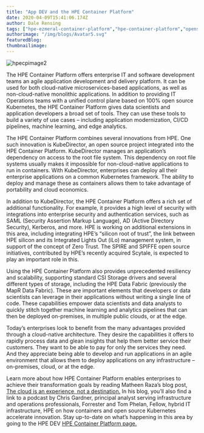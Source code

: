 ```yaml
---
title: "App DEV and the HPE Container Platform"
date: 2020-04-09T15:41:06.174Z
author: Dale Rensing 
tags: ["hpe-ezmeral-container-platform","hpe-container-platform","opensource","kubedirector"]
authorimage: "/img/blogs/Avatar5.svg"
featuredBlog:
thumbnailimage:
---
```

![hpecpimage2](https://hpe-developer-portal.s3.amazonaws.com/uploads/media/2020/3/hpecpimage2-1586446910822.jpg)

The HPE Container Platform offers enterprise IT and software development teams an agile application development and delivery platform. It can be used for both cloud-native microservices-based applications, as well as non-cloud-native monolithic applications. In addition to providing IT Operations teams with a unified control plane based on 100% open source Kubernetes, the HPE Container Platform gives data scientists and application developers a broad set of tools. They can use these tools to build a variety of use cases – including application modernization, CI/CD pipelines, machine learning, and edge analytics.

The HPE Container Platform combines several innovations from HPE. One such innovation is KubeDirector, an open source project integrated into the HPE Container Platform. KubeDirector manages an application’s dependency on access to the root file system. This dependency on root file systems usually makes it impossible for non-cloud-native applications to run in containers. With KubeDirector, enterprises can deploy all their enterprise applications on a common Kubernetes framework. The ability to deploy and manage these as containers allows them to take advantage of portability and cloud economics. 

In addition to KubeDirector, the HPE Container Platform offers a rich set of additional functionality. For example, it provides a high level of security with integrations into enterprise security and authentication services, such as SAML (Security Assertion Markup Language), AD (Active Directory Security), Kerberos, and more. HPE is working on additional extensions in this area, including integrating HPE’s “silicon root of trust”, the link between HPE silicon and its Integrated Lights Out (iLo) management system, in support of the concept of Zero Trust. The SPIRE and SPIFFE open source initiatives, contributed by HPE’s recently acquired Scytale, is expected to play an important role in this.

Using the HPE Container Platform also provides unprecedented resiliency and scalability, supporting standard CSI Storage drivers and several different types of storage, including the HPE Data Fabric (previously the MapR Data Fabric). These are important elements that developers or data scientists can leverage in their applications without writing a single line of code. These capabilities empower data scientists and data analysts to quickly stitch together machine learning and analytics pipelines that can then be deployed on-premises, in multiple public clouds, or at the edge. 

Today’s enterprises look to benefit from the many advantages provided through a cloud-native architecture. They desire the capabilities it offers to rapidly process data and glean insights that help them better service their customers. They want to be able to pay for only the services they need. And they appreciate being able to develop and run applications in an agile environment that allows them to deploy applications on any infrastructure – on-premises, cloud, or at the edge. 

Learn more about how HPE Container Platform enables enterprises to achieve their transformation goals by reading Matheen Raza’s blog post, [The cloud is an experience, not a destination.](https://www.hpe.com/us/en/insights/articles/the-cloud-is-an-experience-not-a-destination-2002.html?sdfsdf) In his blog, you’ll also find a link to a podcast by Chris Gardner, principal analyst serving infrastructure and operations professionals, Forrester and Tom Phelan, Fellow, hybrid IT infrastructure, HPE on how containers and open source Kubernetes accelerate innovation. Stay up-to-date on what’s happening in this area by going to the HPE DEV [HPE Container Platform page.](https://developer.hpe.com/platform/hpe-container-platform/home)

